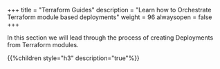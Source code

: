 +++
title = "Terraform Guides"
description = "Learn how to Orchestrate Terraform module based deployments"
weight = 96
alwaysopen = false
+++

In this section we will lead through the process of creating Deployments from Terraform modules.

{{%children style="h3" description="true"%}}
